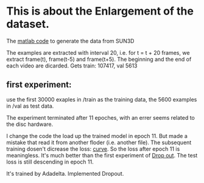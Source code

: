 # This is about the Enlargement of the dataset.

The [matlab code](./generateDATA.m) to generate the data from SUN3D

The examples are extracted with interval 20, i.e. for t = t + 20 frames, we extract frame(t), frame(t-5) and frame(t+5). The beginning and the end of each video are dicarded. Gets train: 107417, val 5613

## first experiment:
use the first 30000 exaples in /train as the training data, the 5600 examples in /val as test data.

The experiment terminated after 11 epoches, with an errer seems related to the disc hardware.

I change the code the load up the trained model in epoch 11. But made a mistake that read it from another floder (i.e. another file). The subsequent training dosen't dicrease the loss: [curve](./figure_1.png). So the loss after epoch 11 is meaningless. It's much better than the first experiment of [Drop out](../Drop_out/figure_1.png). The test loss is still descending in epoch 11.

It's trained by Adadelta. Implemented Dropout.
